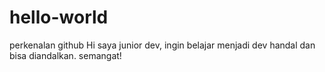 # hello-world
perkenalan github
Hi saya junior dev, ingin belajar menjadi dev handal dan bisa diandalkan. semangat!
